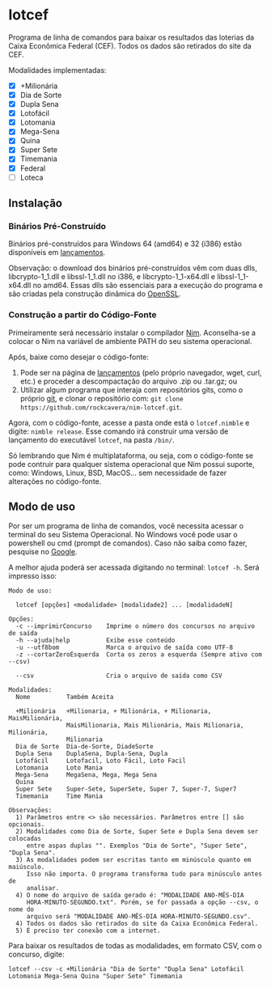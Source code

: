 # lotcef
Programa de linha de comandos para baixar os resultados das loterias da Caixa Econômica Federal (CEF). Todos os dados são retirados do site da CEF.

Modalidades implementadas:
- [x] +Milionária
- [x] Dia de Sorte
- [x] Dupla Sena
- [x] Lotofácil
- [x] Lotomania
- [x] Mega-Sena
- [x] Quina
- [x] Super Sete
- [x] Timemania
- [x] Federal
- [ ] Loteca
## Instalação
### Binários Pré-Construído
Binários pré-construídos para Windows 64 (amd64) e 32 (i386) estão disponíveis em [lançamentos](https://github.com/rockcavera/nim-lotcef/releases/latest).

Observação: o download dos binários pré-construídos vêm com duas dlls, libcrypto-1_1.dll e libssl-1_1.dll no i386, e libcrypto-1_1-x64.dll e libssl-1_1-x64.dll no amd64. Essas dlls são essenciais para a execução do programa e são criadas pela construção dinâmica do [OpenSSL](https://www.openssl.org/).
### Construção a partir do Código-Fonte
Primeiramente será necessário instalar o compilador [Nim](https://nim-lang.org/install.html). Aconselha-se a colocar o Nim na variável de ambiente PATH do seu sistema operacional.

Após, baixe como desejar o código-fonte:
1. Pode ser na página de [lançamentos](https://github.com/rockcavera/nim-lotcef/releases/latest) (pelo próprio navegador, wget, curl, etc.) e proceder a descompactação do arquivo .zip ou .tar.gz; ou
2. Utilizar algum programa que interaja com repositórios gits, como o próprio [git](https://git-scm.com/), e clonar o repositório com: `git clone https://github.com/rockcavera/nim-lotcef.git`.

Agora, com o código-fonte, acesse a pasta onde está o `lotcef.nimble` e digite: `nimble release`. Esse comando irá construir uma versão de lançamento do executável `lotcef`, na pasta `/bin/`.

Só lembrando que Nim é multiplataforma, ou seja, com o código-fonte se pode contruir para qualquer sistema operacional que Nim possui suporte, como: Windows, Linux, BSD, MacOS... sem necessidade de fazer alterações no código-fonte.
## Modo de uso
Por ser um programa de linha de comandos, você necessita acessar o terminal do seu Sistema Operacional. No Windows você pode usar o powershell ou cmd (prompt de comandos). Caso não saiba como fazer, pesquise no [Google](https://www.google.com/).

A melhor ajuda poderá ser acessada digitando no terminal: `lotcef -h`. Será impresso isso:
```
Modo de uso:

  lotcef [opções] <modalidade> [modalidade2] ... [modalidadeN]

Opções:
  -c --imprimirConcurso    Imprime o número dos concursos no arquivo de saída
  -h --ajuda|help          Exibe esse conteúdo
  -u --utf8bom             Marca o arquivo de saída como UTF-8
  -z --cortarZeroEsquerda  Corta os zeros a esquerda (Sempre ativo com --csv)

  --csv                    Cria o arquivo de saída como CSV

Modalidades:
  Nome          Também Aceita

  +Milionária   +Milionaria, + Milionária, + Milionaria, MaisMilionária,
                MaisMilionaria, Mais Milionária, Mais Milionaria, Milionária,
                Milionaria
  Dia de Sorte  Dia-de-Sorte, DiadeSorte
  Dupla Sena    DuplaSena, Dupla-Sena, Dupla
  Lotofácil     Lotofacil, Loto Fácil, Loto Facil
  Lotomania     Loto Mania
  Mega-Sena     MegaSena, Mega, Mega Sena
  Quina
  Super Sete    Super-Sete, SuperSete, Super 7, Super-7, Super7
  Timemania     Time Mania

Observações:
  1) Parâmetros entre <> são necessários. Parâmetros entre [] são opcionais.
  2) Modalidades como Dia de Sorte, Super Sete e Dupla Sena devem ser colocadas
     entre aspas duplas "". Exemplos "Dia de Sorte", "Super Sete", "Dupla Sena".
  3) As modalidades podem ser escritas tanto em minúsculo quanto em maiúsculo.
     Isso não importa. O programa transforma tudo para minúsculo antes de
     analisar.
  4) O nome do arquivo de saída gerado é: "MODALIDADE ANO-MÊS-DIA
     HORA-MINUTO-SEGUNDO.txt". Porém, se for passada a opção --csv, o nome do
     arquivo será "MODALIDADE ANO-MÊS-DIA HORA-MINUTO-SEGUNDO.csv".
  4) Todos os dados são retirados do site da Caixa Econômica Federal.
  5) É preciso ter conexão com a internet.
```
Para baixar os resultados de todas as modalidades, em formato CSV, com o concurso, digite:
```
lotcef --csv -c +Milionária "Dia de Sorte" "Dupla Sena" Lotofácil Lotomania Mega-Sena Quina "Super Sete" Timemania
```
